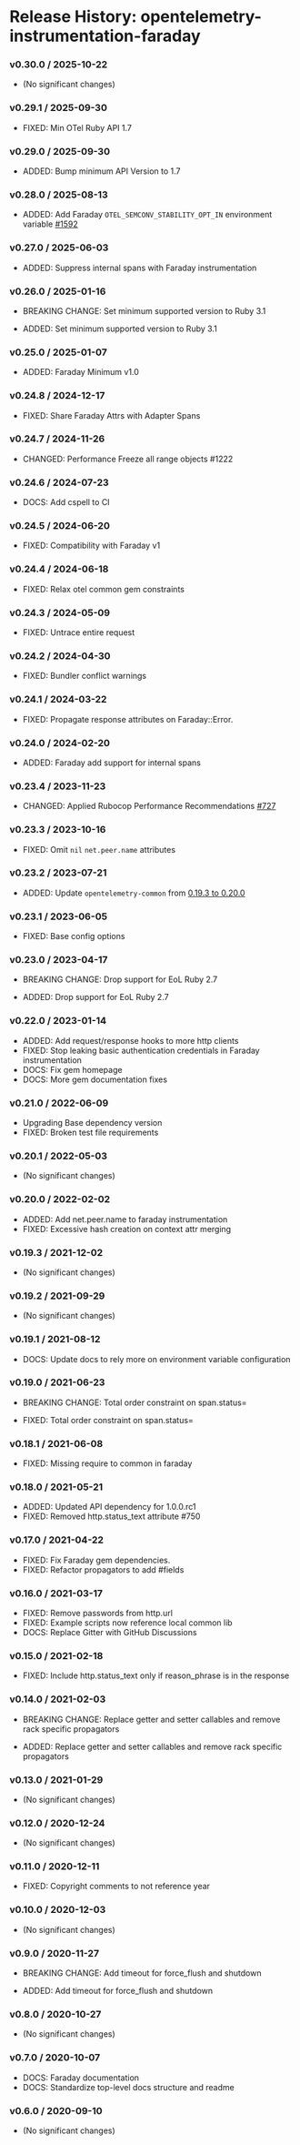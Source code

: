 # Release History: opentelemetry-instrumentation-faraday

### v0.30.0 / 2025-10-22

* (No significant changes)

### v0.29.1 / 2025-09-30

* FIXED: Min OTel Ruby API 1.7

### v0.29.0 / 2025-09-30

* ADDED: Bump minimum API Version to 1.7

### v0.28.0 / 2025-08-13

* ADDED: Add Faraday `OTEL_SEMCONV_STABILITY_OPT_IN` environment variable [#1592](https://github.com/open-telemetry/opentelemetry-ruby-contrib/pull/1592)

### v0.27.0 / 2025-06-03

* ADDED: Suppress internal spans with Faraday instrumentation

### v0.26.0 / 2025-01-16

* BREAKING CHANGE: Set minimum supported version to Ruby 3.1

* ADDED: Set minimum supported version to Ruby 3.1

### v0.25.0 / 2025-01-07

* ADDED: Faraday Minimum v1.0

### v0.24.8 / 2024-12-17

* FIXED: Share Faraday Attrs with Adapter Spans

### v0.24.7 / 2024-11-26

* CHANGED: Performance Freeze all range objects #1222

### v0.24.6 / 2024-07-23

* DOCS: Add cspell to CI

### v0.24.5 / 2024-06-20

* FIXED: Compatibility with Faraday v1

### v0.24.4 / 2024-06-18

* FIXED: Relax otel common gem constraints

### v0.24.3 / 2024-05-09

* FIXED: Untrace entire request

### v0.24.2 / 2024-04-30

* FIXED: Bundler conflict warnings

### v0.24.1 / 2024-03-22

* FIXED: Propagate response attributes on Faraday::Error.

### v0.24.0 / 2024-02-20

* ADDED: Faraday add support for internal spans

### v0.23.4 / 2023-11-23

* CHANGED: Applied Rubocop Performance Recommendations [#727](https://github.com/open-telemetry/opentelemetry-ruby-contrib/pull/727)

### v0.23.3 / 2023-10-16

* FIXED: Omit `nil` `net.peer.name` attributes

### v0.23.2 / 2023-07-21

* ADDED: Update `opentelemetry-common` from [0.19.3 to 0.20.0](https://github.com/open-telemetry/opentelemetry-ruby-contrib/pull/537)

### v0.23.1 / 2023-06-05

* FIXED: Base config options

### v0.23.0 / 2023-04-17

* BREAKING CHANGE: Drop support for EoL Ruby 2.7

* ADDED: Drop support for EoL Ruby 2.7

### v0.22.0 / 2023-01-14

* ADDED: Add request/response hooks to more http clients
* FIXED: Stop leaking basic authentication credentials in Faraday instrumentation
* DOCS: Fix gem homepage
* DOCS: More gem documentation fixes

### v0.21.0 / 2022-06-09

* Upgrading Base dependency version
* FIXED: Broken test file requirements

### v0.20.1 / 2022-05-03

* (No significant changes)

### v0.20.0 / 2022-02-02

* ADDED: Add net.peer.name to faraday instrumentation
* FIXED: Excessive hash creation on context attr merging

### v0.19.3 / 2021-12-02

* (No significant changes)

### v0.19.2 / 2021-09-29

* (No significant changes)

### v0.19.1 / 2021-08-12

* DOCS: Update docs to rely more on environment variable configuration

### v0.19.0 / 2021-06-23

* BREAKING CHANGE: Total order constraint on span.status=

* FIXED: Total order constraint on span.status=

### v0.18.1 / 2021-06-08

* FIXED: Missing require to common in faraday

### v0.18.0 / 2021-05-21

* ADDED: Updated API dependency for 1.0.0.rc1
* FIXED: Removed http.status_text attribute #750

### v0.17.0 / 2021-04-22

* FIXED: Fix Faraday gem dependencies.
* FIXED: Refactor propagators to add #fields

### v0.16.0 / 2021-03-17

* FIXED: Remove passwords from http.url
* FIXED: Example scripts now reference local common lib
* DOCS: Replace Gitter with GitHub Discussions

### v0.15.0 / 2021-02-18

* FIXED: Include http.status_text only if reason_phrase is in the response

### v0.14.0 / 2021-02-03

* BREAKING CHANGE: Replace getter and setter callables and remove rack specific propagators

* ADDED: Replace getter and setter callables and remove rack specific propagators

### v0.13.0 / 2021-01-29

* (No significant changes)

### v0.12.0 / 2020-12-24

* (No significant changes)

### v0.11.0 / 2020-12-11

* FIXED: Copyright comments to not reference year

### v0.10.0 / 2020-12-03

* (No significant changes)

### v0.9.0 / 2020-11-27

* BREAKING CHANGE: Add timeout for force_flush and shutdown

* ADDED: Add timeout for force_flush and shutdown

### v0.8.0 / 2020-10-27

* (No significant changes)

### v0.7.0 / 2020-10-07

* DOCS: Faraday documentation
* DOCS: Standardize top-level docs structure and readme

### v0.6.0 / 2020-09-10

* (No significant changes)
